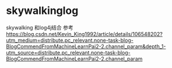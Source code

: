 # skywalkinglog
skywalking 和log4j结合
参考 
https://blog.csdn.net/Kevin_King1992/article/details/106548202?utm_medium=distribute.pc_relevant.none-task-blog-BlogCommendFromMachineLearnPai2-2.channel_param&depth_1-utm_source=distribute.pc_relevant.none-task-blog-BlogCommendFromMachineLearnPai2-2.channel_param

